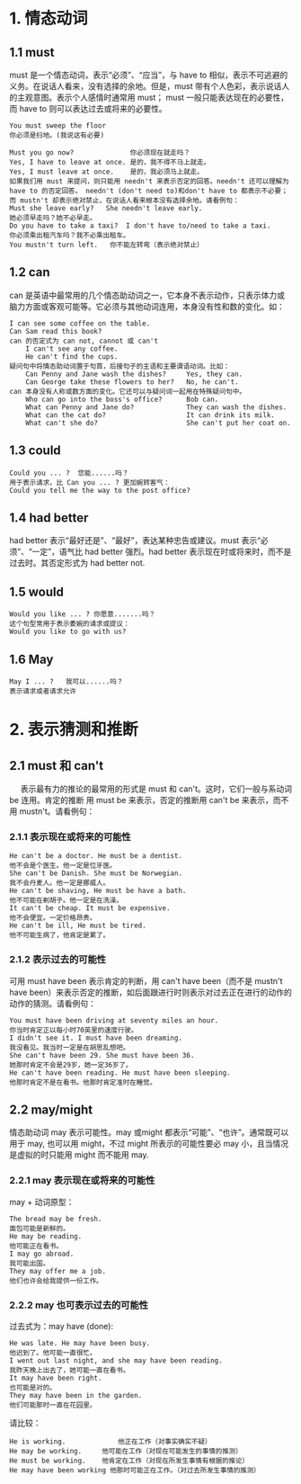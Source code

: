 # 1. 情态动词
## 1.1 must 
must 是一个情态动词，表示“必须”、“应当”，与 have to 相似，表示不可逃避的义务。在说话人看来，没有选择的余地。但是，must 带有个人色彩，表示说话人的主观意图。表示个人感情时通常用 must； must 一般只能表达现在的必要性，而 have to 则可以表达过去或将来的必要性。

	You must sweep the floor
	你必须是扫地。(我说这有必要)
	  
	Must you go now?              你必须现在就走吗？
	Yes, I have to leave at once. 是的，我不得不马上就走。
	Yes, I must leave at once.    是的，我必须马上就走。
	如果我们用 must 来提问，则只能用 needn't 来表示否定的回答。needn't 还可以理解为 have to 的否定回答。 needn't (don't need to)和don't have to 都表示不必要；而 mustn't 却表示绝对禁止，在说话人看来根本没有选择余地。请看例句：
	Must she leave early?   She needn't leave early.
	她必须早走吗？她不必早走。
	Do you have to take a taxi?  I don't have to/need to take a taxi.
	你必须乘出租汽车吗？我不必乘出租车。
	You mustn't turn left.   你不能左转弯（表示绝对禁止） 

## 1.2 can

can 是英语中最常用的几个情态助动词之一，它本身不表示动作，只表示体力或脑力方面或客观可能等。它必须与其他动词连用，本身没有性和数的变化。如：

	I can see some coffee on the table.
	Can Sam read this book?
	can 的否定式为 can not, cannot 或 can't
	    I can't see any coffee.
	    He can't find the cups.
	疑问句中将情态助动词置于句首，后接句子的主语和主要谓语动词。比如：
	    Can Penny and Jane wash the dishes?     Yes, they can.
	    Can George take these flowers to her?   No, he can't.  
	can 本身没有人称或数方面的变化。它还可以与疑问词一起用在特殊疑问句中。
	    Who can go into the boss's office?      Bob can.
	    What can Penny and Jane do?             They can wash the dishes.
	    What can the cat do?                    It can drink its milk.
	    What can't she do?                      She can't put her coat on.

## 1.3 could

	Could you ... ?  您能......吗？
	用于表示请求，比 Can you ... ? 更加婉转客气：
	Could you tell me the way to the post office?

## 1.4 had better
had better 表示“最好还是”、“最好”，表达某种忠告或建议。must 表示“必须”、“一定”，语气比 had better 强烈。had better 表示现在时或将来时，而不是过去时。其否定形式为 had better not.

## 1.5 would 
	Would you like ... ? 你愿意.......吗？
	这个句型常用于表示委婉的请求或提议：
	Would you like to go with us?

## 1.6 May 
	May I ... ?   我可以......吗？
	表示请求或者请求允许

# 2. 表示猜测和推断
## 2.1 must 和 can't
     表示最有力的推论的最常用的形式是 must 和 can't。这时，它们一般与系动词 be 连用。肯定的推断
用 must be 来表示，否定的推断用 can't be 来表示，而不用 mustn't。请看例句：

### 2.1.1 表示现在或将来的可能性
	He can't be a doctor. He must be a dentist.
	他不会是个医生。他一定是位牙医。
	She can't be Danish. She must be Norwegian.
	我不会丹麦人。他一定是挪威人。
	He can't be shaving, He must be have a bath.
	他不可能在剃胡子。他一定是在洗澡。
	It can't be cheap. It must be expensive.
	他不会便宜。一定价格昂贵。
	He can't be ill, He must be tired.
	他不可能生病了，他肯定是累了。

### 2.1.2 表示过去的可能性
可用 must have been 表示肯定的判断，用 can't have been（而不是 mustn't have been）来表示否定的推断，如后面跟进行时则表示对过去正在进行的动作的动作的猜测。请看例句：

	You must have been driving at seventy miles an hour.
	你当时肯定正以每小时70英里的速度行驶。
	I didn't see it. I must have been dreaming.
	我没看见。我当时一定是在胡思乱想吧。
	She can't have been 29. She must have been 36.
	她那时肯定不会是29岁，她一定36岁了。
	He can't have been reading. He must have been sleeping.
	他那时肯定不是在看书。他那时肯定准时在睡觉。

## 2.2 may/might
情态助动词 may 表示可能性。may 或might 都表示“可能”、“也许”。通常既可以用于 may, 也可以用 might，不过 might 所表示的可能性要必 may 小，且当情况是虚拟的时只能用 might 而不能用 may.

### 2.2.1 may 表示现在或将来的可能性
may + 动词原型：

	The bread may be fresh. 
	面包可能是新鲜的。
	He may be reading.
	他可能正在看书。
	I may go abroad.
	我可能出国。
	They may offer me a job.
	他们也许会给我提供一份工作。

### 2.2.2 may 也可表示过去的可能性
过去式为：may have (done):

	He was late. He may have been busy.
	他迟到了。他可能一直很忙。
	I went out last night, and she may have been reading.
	我昨天晚上出去了，她可能一直在看书。
	It may have been right.
	也可能是对的。
	They may have been in the garden.
	他们可能那时一直在花园里。

请比较：
	
	He is working.             他正在工作（对事实确实不疑）
	He may be working.     他可能在工作（对现在可能发生的事情的推测）
	He must be working.    他肯定在工作（对现在所发生事情有根据的推论）
	He may have been working 他那时可能正在工作。（对过去所发生事情的推测）
